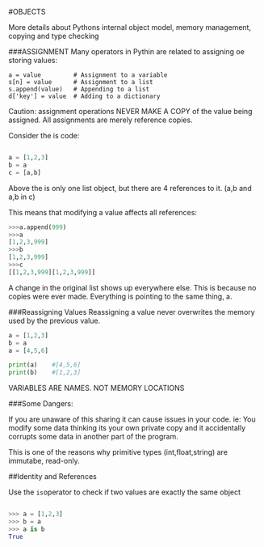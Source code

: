 #OBJECTS

More details about Pythons internal object model, memory management, copying and type checking


###ASSIGNMENT
Many operators in Pythin are related to assigning oe storing values:


```python3
a = value         # Assignment to a variable
s[n] = value      # Assignment to a list
s.append(value)   # Appending to a list
d['key'] = value  # Adding to a dictionary
```
Caution: assignment operations NEVER MAKE A COPY of the value being assigned. All assignments are merely reference copies.


Consider the is code:

```python

a = [1,2,3]
b = a
c = [a,b]
```
Above the is only one list object, but there are 4 references to it. (a,b and a,b in c)

This means that modifying a value affects all references:

```python
>>>a.append(999)
>>>a
[1,2,3,999]
>>>b
[1,2,3,999]
>>>c
[[1,2,3,999][1,2,3,999]]
```
A change in the original list shows up everywhere else. This is because no copies were ever made. Everything is pointing to the same thing, a.

###Reassigning Values
Reassigning a value never overwrites the memory used by the previous value.
```python
a = [1,2,3]
b = a
a = [4,5,6]

print(a)	#[4,5,6]
print(b)	#[1,2,3]
```

VARIABLES ARE NAMES. NOT MEMORY LOCATIONS

###Some Dangers:

If you are unaware of this sharing it can cause issues in your code. ie: You modify some data thinking its your own private copy and it accidentally corrupts some data in another part of the program. 

This is one of the reasons why primitive types (int,float,string) are immutabe, read-only.

##Identity and References

Use the ```is```operator to check if two values are exactly the same object

```python

>>> a = [1,2,3]
>>> b = a
>>> a is b
True



